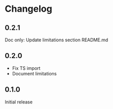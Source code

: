 # Changelog

## 0.2.1

Doc only: Update limitations section README.md

## 0.2.0

- Fix TS import
- Document limitations

## 0.1.0

Initial release
